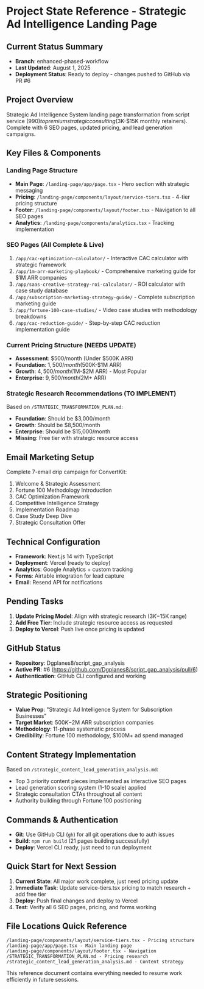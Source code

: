 # Project State Reference - Strategic Ad Intelligence Landing Page

## Current Status Summary
- **Branch**: enhanced-phased-workflow
- **Last Updated**: August 1, 2025
- **Deployment Status**: Ready to deploy - changes pushed to GitHub via PR #6

## Project Overview
Strategic Ad Intelligence System landing page transformation from script service ($990) to premium strategic consulting ($3K-$15K monthly retainers). Complete with 6 SEO pages, updated pricing, and lead generation campaigns.

## Key Files & Components

### Landing Page Structure
- **Main Page**: `/landing-page/app/page.tsx` - Hero section with strategic messaging
- **Pricing**: `/landing-page/components/layout/service-tiers.tsx` - 4-tier pricing structure
- **Footer**: `/landing-page/components/layout/footer.tsx` - Navigation to all SEO pages
- **Analytics**: `/landing-page/components/analytics.tsx` - Tracking implementation

### SEO Pages (All Complete & Live)
1. `/app/cac-optimization-calculator/` - Interactive CAC calculator with strategic framework
2. `/app/1m-arr-marketing-playbook/` - Comprehensive marketing guide for $1M ARR companies
3. `/app/saas-creative-strategy-roi-calculator/` - ROI calculator with case study database
4. `/app/subscription-marketing-strategy-guide/` - Complete subscription marketing guide
5. `/app/fortune-100-case-studies/` - Video case studies with methodology breakdowns
6. `/app/cac-reduction-guide/` - Step-by-step CAC reduction implementation guide

### Current Pricing Structure (NEEDS UPDATE)
- **Assessment**: $500/month (Under $500K ARR)
- **Foundation**: $1,500/month ($500K-$1M ARR) 
- **Growth**: $4,500/month ($1M-$2M ARR) - Most Popular
- **Enterprise**: $9,500/month ($2M+ ARR)

### Strategic Research Recommendations (TO IMPLEMENT)
Based on `/STRATEGIC_TRANSFORMATION_PLAN.md`:
- **Foundation**: Should be $3,000/month
- **Growth**: Should be $8,500/month  
- **Enterprise**: Should be $15,000/month
- **Missing**: Free tier with strategic resource access

## Email Marketing Setup
Complete 7-email drip campaign for ConvertKit:
1. Welcome & Strategic Assessment
2. Fortune 100 Methodology Introduction  
3. CAC Optimization Framework
4. Competitive Intelligence Strategy
5. Implementation Roadmap
6. Case Study Deep Dive
7. Strategic Consultation Offer

## Technical Configuration
- **Framework**: Next.js 14 with TypeScript
- **Deployment**: Vercel (ready to deploy)
- **Analytics**: Google Analytics + custom tracking
- **Forms**: Airtable integration for lead capture
- **Email**: Resend API for notifications

## Pending Tasks
1. **Update Pricing Model**: Align with strategic research ($3K-$15K range)
2. **Add Free Tier**: Include strategic resource access as requested
3. **Deploy to Vercel**: Push live once pricing is updated

## GitHub Status
- **Repository**: Dgplanes8/script_gap_analysis
- **Active PR**: #6 (https://github.com/Dgplanes8/script_gap_analysis/pull/6)
- **Authentication**: GitHub CLI configured and working

## Strategic Positioning
- **Value Prop**: "Strategic Ad Intelligence System for Subscription Businesses"
- **Target Market**: $500K-$2M ARR subscription companies
- **Methodology**: 11-phase systematic process
- **Credibility**: Fortune 100 methodology, $100M+ ad spend managed

## Content Strategy Implementation
Based on `/strategic_content_lead_generation_analysis.md`:
- Top 3 priority content pieces implemented as interactive SEO pages
- Lead generation scoring system (1-10 scale) applied
- Strategic consultation CTAs throughout all content
- Authority building through Fortune 100 positioning

## Commands & Authentication
- **Git**: Use GitHub CLI (`gh`) for all git operations due to auth issues
- **Build**: `npm run build` (21 pages building successfully)
- **Deploy**: Vercel CLI ready, just need to run deployment

## Quick Start for Next Session
1. **Current State**: All major work complete, just need pricing update
2. **Immediate Task**: Update service-tiers.tsx pricing to match research + add free tier
3. **Deploy**: Push final changes and deploy to Vercel
4. **Test**: Verify all 6 SEO pages, pricing, and forms working

## File Locations Quick Reference
```
/landing-page/components/layout/service-tiers.tsx - Pricing structure
/landing-page/app/page.tsx - Main landing page
/landing-page/components/layout/footer.tsx - Navigation
/STRATEGIC_TRANSFORMATION_PLAN.md - Pricing research
/strategic_content_lead_generation_analysis.md - Content strategy
```

This reference document contains everything needed to resume work efficiently in future sessions.
